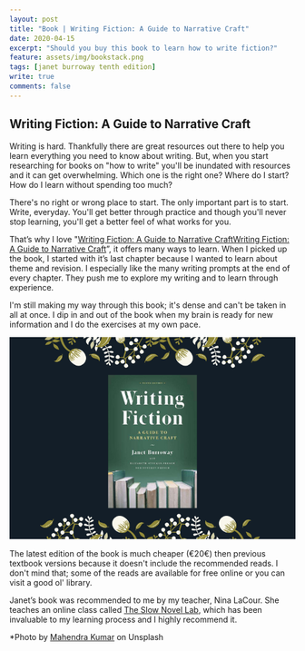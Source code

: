 ```yaml
---	
layout: post	
title: "Book | Writing Fiction: A Guide to Narrative Craft"	
date: 2020-04-15	
excerpt: "Should you buy this book to learn how to write fiction?"	
feature: assets/img/bookstack.png	
tags: [janet burroway tenth edition]	
write: true	
comments: false	
---	
```

## Writing Fiction: A Guide to Narrative Craft

Writing is hard. Thankfully there are great resources out there to help you learn everything you need to know about writing. But, when you start researching for books on "how to write" you'll be inundated with resources and it can get overwhelming. Which one is the right one? Where do I start? How do I learn without spending too much? 

There's no right or wrong place to start. The only important part is to start. Write, everyday. You'll get better through practice and though you'll never stop learning, you'll get a better feel of what works for you.

That’s why I love "[Writing Fiction: A Guide to Narrative Craft](https://www.goodreads.com/book/show/222117.Writing_Fiction)[Writing Fiction: A Guide to Narrative Craft](https://www.goodreads.com/book/show/222117.Writing_Fiction)”, it offers many ways to learn. When I picked up the book, I started with it’s last chapter because I wanted to learn about theme and revision. I especially like the many writing prompts at the end of every chapter. They push me to explore my writing and to learn through experience.

I'm still making my way through this book; it's dense and can't be taken in all at once. I dip in and out of the book when my brain is ready for new information and I do the exercises at my own pace. 

[![Writing Fiction](assets/img/writingfiction-10.png)](https://www.goodreads.com/book/show/222117.Writing_Fiction)

The latest edition of the book is much cheaper (€20€) then previous textbook versions because it doesn't include the recommended reads. I don't mind that; some of the reads are available for free online or you can visit a good ol' library.

Janet’s book was recommended to me by my teacher, Nina LaCour. She teaches an online class called [The Slow Novel Lab](https://www.ninalacour.com/the-slow-novel-lab), which has been invaluable to my learning process and I highly recommend it.

*Photo by [Mahendra Kumar](https://unsplash.com/@mahen144) on Unsplash
